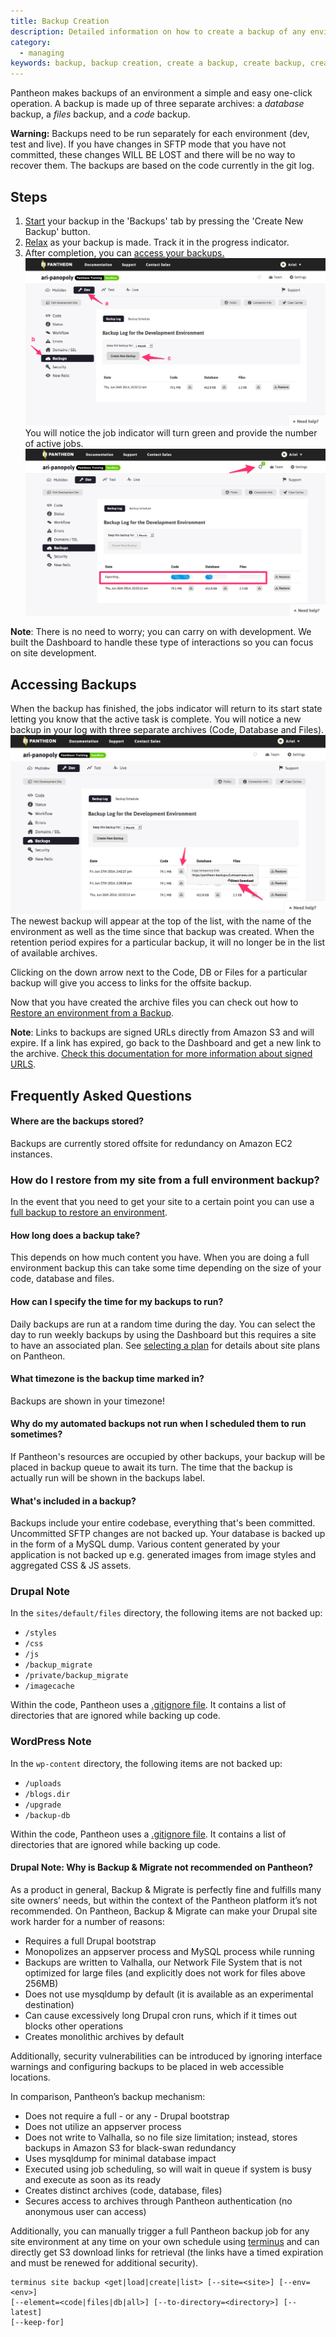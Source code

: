```yaml
---
title: Backup Creation
description: Detailed information on how to create a backup of any environment.
category:
  - managing
keywords: backup, backup creation, create a backup, create backup, create backups, backups, code, database, files, access backups, where are backups stored, backups stored, backup archive, access archives, access archive
---
```

Pantheon makes backups of an environment a simple and easy one-click operation. A backup is made up of three separate archives: a _database_ backup, a _files_ backup, and a _code_ backup.

<div class="alert alert-danger" role="alert"><strong>Warning:</strong> Backups need to be run separately for each environment (dev, test and live). If you have changes in SFTP mode that you have not committed, these changes WILL BE LOST and there will be no way to recover them. The backups are based on the code currently in the git log.</div>

## Steps

1. [Start](/docs/articles/sites/backups/backup-creation#creating-a-backup#start-backup) your backup in the 'Backups' tab by pressing the 'Create New Backup' button.
2. [Relax](/docs/articles/sites/backups/backup-creation#creating-a-backup#relax) as your backup is made. Track it in the progress indicator.
3. After completion, you can [access your backups.](/docs/articles/sites/backups/backup-creation#creating-a-backup#access)
 ![Create Backup](/source/docs/assets/images/desk_images/305275.png)
You will notice the job indicator will turn green and provide the number of active jobs.
 ![](/source/docs/assets/images/desk_images/305276.png)
<div class="alert alert-info" role="alert">
<strong>Note</strong>: There is no need to worry; you can carry on with development. We built the Dashboard to handle these type of interactions so you can focus on site development.</div>

## Accessing Backups  
When the backup has finished, the jobs indicator will return to its start state letting you know that the active task is complete. You will notice a new backup in your log with three separate archives (Code, Database and Files).
 ![](/source/docs/assets/images/desk_images/305286.png)
The newest backup will appear at the top of the list, with the name of the environment as well as the time since that backup was created. When the retention period expires for a particular backup, it will no longer be in the list of available archives.  


Clicking on the down arrow next to the Code, DB or Files for a particular backup will give you access to links for the offsite backup.

Now that you have created the archive files you can check out how to [Restore an environment from a Backup](/docs/articles/sites/backups/restoring-an-environment-from-a-backup#restoring-an-environment-from-a-backup).

<div class="alert alert-warning" role="alert">
<strong>Note</strong>: Links to backups are signed URLs directly from Amazon S3 and will expire. If a link has expired, go back to the Dashboard and get a new link to the archive. <a href="http://stackoverflow.com/a/4649553">Check this documentation for more information about signed URLS</a>.</div>

## Frequently Asked Questions

#### Where are the backups stored?

Backups are currently stored offsite for redundancy on Amazon EC2 instances.

### How do I restore from my site from a full environment backup?

In the event that you need to get your site to a certain point you can use a [full backup to restore an environment](/docs/articles/sites/backups/restoring-an-environment-from-a-backup#restoring-an-environment-from-a-backup).

#### How long does a backup take?

This depends on how much content you have. When you are doing a full environment backup this can take some time depending on the size of your code, database and files.

#### How can I specify the time for my backups to run?

Daily backups are run at a random time during the day. You can select the day to run weekly backups by using the Dashboard but this requires a site to have an associated plan. See [selecting a plan](/docs/articles/sites/settings/selecting-a-plan/) for details about site plans on Pantheon.

#### What timezone is the backup time marked in?

Backups are shown in your timezone!

#### Why do my automated backups not run when I scheduled them to run sometimes?

If Pantheon's resources are occupied by other backups, your backup will be placed in backup queue to await its turn. The time that the backup is actually run will be shown in the backups label.

#### What's included in a backup?

Backups include your entire codebase, everything that's been committed. Uncommitted SFTP changes are not backed up. Your database is backed up in the form of a MySQL dump. Various content generated by your application is not backed up e.g. generated images from image styles and aggregated CSS & JS assets.

### Drupal Note
In the `sites/default/files` directory, the following items are not backed up:

- `/styles`
- `/css`
- `/js`
- `/backup_migrate`
- `/private/backup_migrate`
- `/imagecache`

Within the code, Pantheon uses a [.gitignore file](https://github.com/pantheon-systems/drops-7/blob/master/.gitignore). It contains a list of directories that are ignored while backing up code.

### WordPress Note
In the `wp-content` directory, the following items are not backed up:

- `/uploads`
- `/blogs.dir`
- `/upgrade`
- `/backup-db`

Within the code, Pantheon uses a [.gitignore file](https://github.com/pantheon-systems/WordPress/blob/master/.gitignore). It contains a list of directories that are ignored while backing up code.

#### Drupal Note: Why is Backup & Migrate not recommended on Pantheon?

As a product in general, Backup & Migrate is perfectly fine and fulfills many site owners’ needs, but within the context of the Pantheon platform it’s not recommended. On Pantheon, ​​Backup & Migrate can make your Drupal site work harder for a number of reasons:

- Requires a full Drupal bootstrap
- Monopolizes an appserver process and MySQL process while running
- Backups are written to Valhalla, our Network File System that is not optimized for large files (and explicitly does not work for files above 256MB)
- Does not use mysqldump by default (it is available as an experimental destination)
- Can cause excessively long Drupal cron runs, which if it times out blocks other operations
- Creates monolithic archives by default

Additionally, security vulnerabilities can be introduced by ignoring interface warnings and configuring backups to be placed in web accessible locations.

In comparison, Pantheon’s backup mechanism:

- Does not require a full - or any - Drupal bootstrap
- Does not utilize an appserver process
- Does not write to Valhalla, so no file size limitation; instead, stores backups in Amazon S3 for black-swan redundancy
- Uses mysqldump for minimal database impact
- Executed using job scheduling, so will wait in queue if system is busy and execute as soon as its ready
- Creates distinct archives (code, database, files)
- Secures access to archives through Pantheon authentication (no anonymous user can access)

Additionally, you can manually trigger a full Pantheon backup job for any site environment at any time on your own schedule using [terminus](https://github.com/pantheon-systems/cli) and can directly get S3 download links for retrieval (the links have a timed expiration and must be renewed for additional security).
```
terminus site backup <get|load|create|list> [--site=<site>] [--env=<env>]
[--element=<code|files|db|all>] [--to-directory=<directory>] [--latest]
[--keep-for]
```
